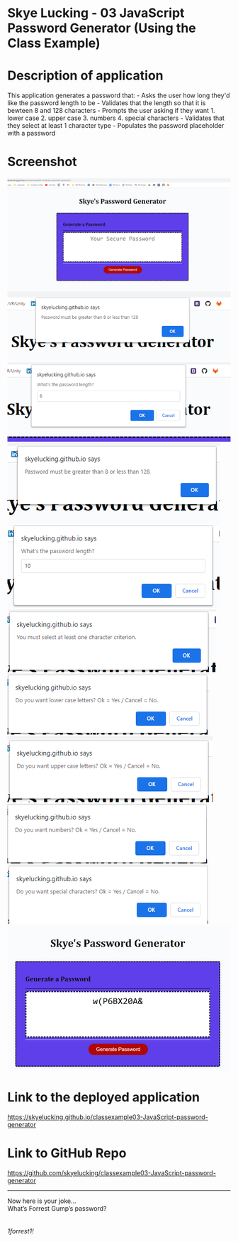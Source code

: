# Skye Lucking - 03 JavaScript Password Generator (Using the Class Example)

<h1>Description of application</h1>
This application generates a password that:
- Asks the user how long they'd like the password length to be
- Validates that the length so that it is bewteen 8 and 128 characters
- Prompts the user asking if they want 1. lower case 2. upper case 3. numbers 4. special characters
- Validates that they select at least 1 character type
- Populates the password placeholder with a password 

<h1>Screenshot</h1>
<img src="firstss.png"><br>
<img src="2ss.png"><br>
<img src="3ss.png"><br>
<img src="4ss.png"><br>
<img src="5ss.png"><br>
<img src="6ss.png"><br>
<img src="7ss.png"><br>
<img src="8ss.png"><br>
<img src="9ss.png"><br>
<img src="10ss.png"><br>
<img src="11ss.png"><br>


<h1>Link to the deployed application</h1>
<a href="https://skyelucking.github.io/classexample03-JavaScript-password-generator/">https://skyelucking.github.io/classexample03-JavaScript-password-generator</a>

<h1>Link to GitHub Repo</h1>
<a href="https://github.com/skyelucking/classexample03-JavaScript-password-generator">https://github.com/skyelucking/classexample03-JavaScript-password-generator</a>

<hr>
Now here is your joke...<br>
What’s Forrest Gump’s password? 
<br>
<br>
<br>
<em>1forrest1!</em>